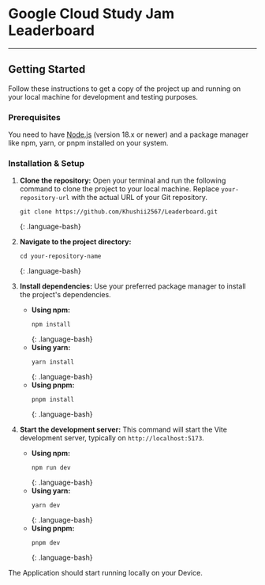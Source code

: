 # Google Cloud Study Jam Leaderboard

---

## Getting Started

Follow these instructions to get a copy of the project up and running on your local machine for development and testing purposes.

### Prerequisites

You need to have [Node.js](https://nodejs.org/) (version 18.x or newer) and a package manager like npm, yarn, or pnpm installed on your system.

### Installation & Setup

1.  **Clone the repository:**
    Open your terminal and run the following command to clone the project to your local machine. Replace `your-repository-url` with the actual URL of your Git repository.
    ~~~
    git clone https://github.com/Khushii2567/Leaderboard.git
    ~~~
    {: .language-bash}

2.  **Navigate to the project directory:**
    ~~~
    cd your-repository-name
    ~~~
    {: .language-bash}

3.  **Install dependencies:**
    Use your preferred package manager to install the project's dependencies.

    * **Using npm:**
        ~~~
        npm install
        ~~~
        {: .language-bash}
    * **Using yarn:**
        ~~~
        yarn install
        ~~~
        {: .language-bash}
    * **Using pnpm:**
        ~~~
        pnpm install
        ~~~
        {: .language-bash}

4.  **Start the development server:**
    This command will start the Vite development server, typically on `http://localhost:5173`.
    * **Using npm:**
        ~~~
        npm run dev
        ~~~
        {: .language-bash}
    * **Using yarn:**
        ~~~
        yarn dev
        ~~~
        {: .language-bash}
    * **Using pnpm:**
        ~~~
        pnpm dev
        ~~~
        {: .language-bash}

The Application should start running locally on your Device.
